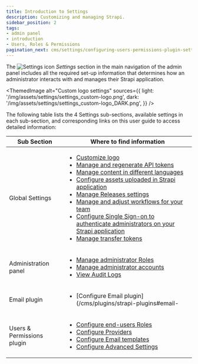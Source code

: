 ```yaml
---
title: Introduction to Settings
description: Customizing and managing Strapi.
sidebar_position: 2
tags:
- admin panel
- introduction
- Users, Roles & Permissions
pagination_next: cms/settings/configuring-users-permissions-plugin-settings
---
```


The ![Settings icon](/img/assets/icons/v5/Cog.svg) _Settings_ section in the main navigation of the admin panel includes all the required set-up information that determines how an administrator interacts with and manages their Strapi application. 

<ThemedImage
alt="Custom logo settings"
sources={{
    light: '/img/assets/settings/settings_custom-logo.png',
    dark: '/img/assets/settings/settings_custom-logo_DARK.png',
  }}
/>

The following table lists the 4 Settings sub-sections, available settings in each sub-section, and corresponding links on this user guide to access detailed information:

| Sub Section                | Where to find information                                                                                                                                                                                                                                                                                                                                                                                                                                                                                                                                                                                                                                   |
| -------------------------- | ----------------------------------------------------------------------------------------------------------------------------------------------------------------------------------------------------------------------------------------------------------------------------------------------------------------------------------------------------------------------------------------------------------------------------------------------------------------------------------------------------------------------------------------------------------------------------------------------------------------------------------------------------------- |
| Global Settings            | <ul> <li>[Customize logo](/cms/settings/admin-panel) </li> <li>[Manage and regenerate API tokens](/cms/settings/API-tokens) </li> <li>[Manage content in different languages](/cms/settings/internationalization) </li> <li>[Configure assets uploaded in Strapi application](/cms/settings/media-library-settings) </li> <li>[Manage Releases settings](/cms/settings/releases)</li> <li>[Manage and adjust workflows for your team](/cms/settings/review-workflows) </li> <li>[Configure Single Sign-on to authenticate administrators on your Strapi application](/cms/settings/single-sign-on)</li> <li>[Manage transfer tokens](/cms/settings/transfer-tokens)</li> </ul> |
| Administration panel       | <ul> <li>[Manage administrator Roles](/cms/users-roles-permissions/configuring-administrator-roles)</li> <li>[Manage administrator accounts](/cms/users-roles-permissions/managing-administrators)</li> <li>[View Audit Logs](/cms/settings/audit-logs)</li> </ul>                                                                                                                                                                                                                                                                                                                                                                        |
| Email plugin               | <ul> <li>[Configure Email plugin](/cms/plugins/strapi-plugins#email-</li> </ul>                                                                                                                                                                                                                                                                                                                                                                                                                                                                                                                                                               |
| Users & Permissions plugin | <ul> <li>[Configure end-users Roles](/cms/users-roles-permissions/configuring-end-users-roles)</li> <li>[Configure Providers](/cms/settings/configuring-users-permissions-plugin-settings#configuring-providers)</li> <li>[Configure Email templates](/cms/settings/configuring-users-permissions-plugin-settings#configuring-email-templates) <li>[Configure Advanced Settings](/cms/settings/configuring-users-permissions-plugin-settings#configuring-advanced-settings)</li></li></ul>                                                                                                                                                                                                                                                                                                                                                                                                                                                                                                  |
